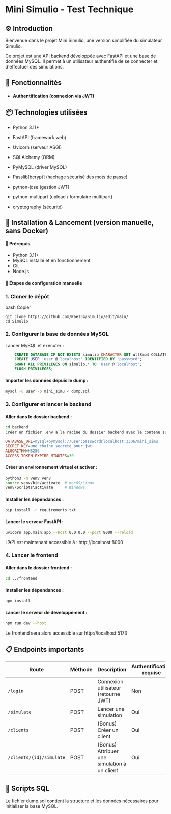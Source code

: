 # Mini Simulio - Test Technique
## ⚙️ Introduction
Bienvenue dans le projet Mini Simulio, une version simplifiée du simulateur Simulio.

Ce projet est une API backend développée avec FastAPI et une base de données MySQL. Il permet à un utilisateur authentifié de se connecter et d'effectuer des simulations.

## 🎯 Fonctionnalités
- #### Authentification (connexion via JWT)

## 📦 Technologies utilisées
- Python 3.11+

- FastAPI (framework web)

- Uvicorn (serveur ASGI)

- SQLAlchemy (ORM)

- PyMySQL (driver MySQL)

- Passlib[bcrypt] (hachage sécurisé des mots de passe)

- python-jose (gestion JWT)

- python-multipart (upload / formulaire multipart)

- cryptography (sécurité)


## 🚀 Installation & Lancement (version manuelle, sans Docker)
#### 🔧 Prérequis
- Python 3.11+
- MySQL installé et en fonctionnement
- Git
- Node.js

#### 🧭 Étapes de configuration manuelle
### 1. Cloner le dépôt
bash
Copier
```
git clone https://github.com/Kae134/Simulio/edit/main/
cd Simulio
```
### 2. Configurer la base de données MySQL
Lancer MySQL et exécuter :

```sql
    CREATE DATABASE IF NOT EXISTS simulio CHARACTER SET utf8mb4 COLLATE utf8mb4_general_ci;
    CREATE USER 'user'@'localhost' IDENTIFIED BY 'password';
    GRANT ALL PRIVILEGES ON simulio.* TO 'user'@'localhost';
    FLUSH PRIVILEGES;
```
#### Importer les données depuis le dump :

```bash
mysql -u user -p mini_simu < dump.sql
```

### 3. Configurer et lancer le backend

#### Aller dans le dossier backend :

```bash
cd backend
Créer un fichier .env à la racine du dossier backend avec le contenu suivant :
```

```ini
DATABASE_URL=mysql+pymysql://user:password@localhost:3306/mini_simu
SECRET_KEY=une_chaine_secrete_pour_jwt
ALGORITHM=HS256
ACCESS_TOKEN_EXPIRE_MINUTES=30
```

#### Créer un environnement virtuel et activer :

```bash
python3 -m venv venv
source venv/bin/activate  # macOS/Linux
venv\Scripts\activate     # Windows
```

#### Installer les dépendances :

```bash
pip install -r requirements.txt
```

#### Lancer le serveur FastAPI :

```bash
uvicorn app.main:app --host 0.0.0.0 --port 8000 --reload
```
L’API est maintenant accessible à : http://localhost:8000

### 4. Lancer le frontend
#### Aller dans le dossier frontend :

```bash
cd ../frontend
```

#### Installer les dépendances :

```bash
npm install
```

#### Lancer le serveur de développement :

```bash
npm run dev --host
```
Le frontend sera alors accessible sur http://localhost:5173

## 📋 Endpoints importants
| Route                    | Méthode | Description                                  | Authentification requise |
| ------------------------ | ------- | -------------------------------------------- | ------------------------ |
| `/login`                 | POST    | Connexion utilisateur (retourne JWT)         | Non                      |
| `/simulate`              | POST    | Lancer une simulation                        | Oui                      |
| `/clients`               | POST    | (Bonus) Créer un client                      | Oui                      |
| `/clients/{id}/simulate` | POST    | (Bonus) Attribuer une simulation à un client | Oui                      |

## 📄 Scripts SQL
Le fichier dump.sql contient la structure et les données nécessaires pour initialiser la base MySQL.
